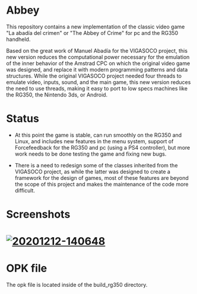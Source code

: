 # Abbey

This repository contains a new implementation of the classic video game "La abadía del crimen" or "The Abbey of Crime" for pc and the RG350 handheld. 

Based on the great work of Manuel Abadía for the VIGASOCO project, this new version reduces the computational power necessary for the emulation of the inner behavior of the Amstrad CPC on which the original video game was designed, and replace it with modern programming patterns and data structures. While the original VIGASOCO project needed four threads to emulate video, inputs, sound, and the main game, this new version reduces the need to use threads, making it easy to port to low specs machines like the RG350, the Nintendo 3ds, or Android.

# Status
* At this point the game is stable, can run smoothly on the RG350 and Linux, and includes new features in the menu system, support of Forcefeedback for the RG350 and pc (using a PS4 controller), but more work needs to be done testing the game and fixing new bugs.

* There is a need to redesign some of the classes inherited from the VIGASOCO project, as while the latter was designed to create a framework for the design of games, most of these features are beyond the scope of this project and makes the maintenance of the code more difficult.

# Screenshots
# <a href="https://ibb.co/8PGLLFJ"><img src="https://i.ibb.co/sscddLh/20201212-140648.jpg" alt="20201212-140648" border="0"></a>

# OPK file
The opk file is located inside of the build_rg350 directory.
